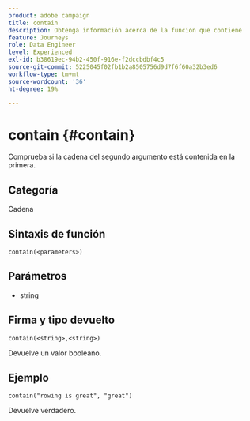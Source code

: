 ```yaml
---
product: adobe campaign
title: contain
description: Obtenga información acerca de la función que contiene
feature: Journeys
role: Data Engineer
level: Experienced
exl-id: b38619ec-94b2-450f-916e-f2dccbdbf4c5
source-git-commit: 5225045f02fb1b2a8505756d9d7f6f60a32b3ed6
workflow-type: tm+mt
source-wordcount: '36'
ht-degree: 19%

---
```


# contain {#contain}

Comprueba si la cadena del segundo argumento está contenida en la primera.

## Categoría

Cadena

## Sintaxis de función

`contain(<parameters>)`

## Parámetros

* string

## Firma y tipo devuelto

`contain(<string>,<string>)`

Devuelve un valor booleano.

## Ejemplo

`contain("rowing is great", "great")`

Devuelve verdadero.
